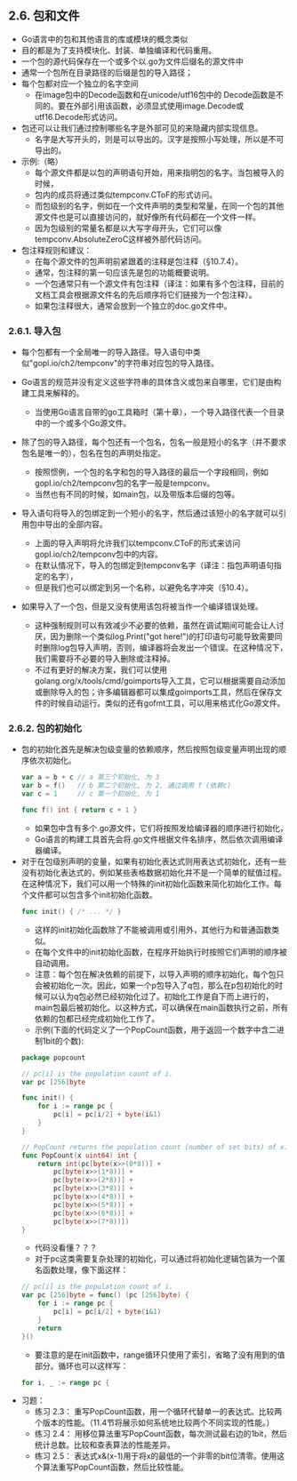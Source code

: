 ## 2.6. 包和文件

- Go语言中的包和其他语言的库或模块的概念类似
- 目的都是为了支持模块化、封装、单独编译和代码重用。
- 一个包的源代码保存在一个或多个以.go为文件后缀名的源文件中
- 通常一个包所在目录路径的后缀是包的导入路径；
- 每个包都对应一个独立的名字空间
    - 在image包中的Decode函数和在unicode/utf16包中的 Decode函数是不同的。要在外部引用该函数，必须显式使用image.Decode或utf16.Decode形式访问。
- 包还可以让我们通过控制哪些名字是外部可见的来隐藏内部实现信息。
    - 名字是大写开头的，则是可以导出的。汉字是按照小写处理，所以是不可导出的。
- 示例:（略）
    - 每个源文件都是以包的声明语句开始，用来指明包的名字。当包被导入的时候，
    - 包内的成员将通过类似tempconv.CToF的形式访问。
    - 而包级别的名字，例如在一个文件声明的类型和常量，在同一个包的其他源文件也是可以直接访问的，就好像所有代码都在一个文件一样。
    - 因为包级别的常量名都是以大写字母开头，它们可以像tempconv.AbsoluteZeroC这样被外部代码访问。
- 包注释规则和建议：
    - 在每个源文件的包声明前紧跟着的注释是包注释（§10.7.4）。
    - 通常，包注释的第一句应该先是包的功能概要说明。
    - 一个包通常只有一个源文件有包注释（译注：如果有多个包注释，目前的文档工具会根据源文件名的先后顺序将它们链接为一个包注释）。
    - 如果包注释很大，通常会放到一个独立的doc.go文件中。

### 2.6.1. 导入包

- 每个包都有一个全局唯一的导入路径。导入语句中类似"gopl.io/ch2/tempconv"的字符串对应包的导入路径。
- Go语言的规范并没有定义这些字符串的具体含义或包来自哪里，它们是由构建工具来解释的。
    - 当使用Go语言自带的go工具箱时（第十章），一个导入路径代表一个目录中的一个或多个Go源文件。
- 除了包的导入路径，每个包还有一个包名，包名一般是短小的名字（并不要求包名是唯一的），包名在包的声明处指定。
    - 按照惯例，一个包的名字和包的导入路径的最后一个字段相同，例如gopl.io/ch2/tempconv包的名字一般是tempconv。
    - 当然也有不同的时候，如main包，以及带版本后缀的包等。

- 导入语句将导入的包绑定到一个短小的名字，然后通过该短小的名字就可以引用包中导出的全部内容。
    - 上面的导入声明将允许我们以tempconv.CToF的形式来访问gopl.io/ch2/tempconv包中的内容。
    - 在默认情况下，导入的包绑定到tempconv名字（译注：指包声明语句指定的名字），
    - 但是我们也可以绑定到另一个名称，以避免名字冲突（§10.4）。

- 如果导入了一个包，但是又没有使用该包将被当作一个编译错误处理。
    - 这种强制规则可以有效减少不必要的依赖，虽然在调试期间可能会让人讨厌，因为删除一个类似log.Print("got here!")的打印语句可能导致需要同时删除log包导入声明，否则，编译器将会发出一个错误。在这种情况下，我们需要将不必要的导入删除或注释掉。
    - 不过有更好的解决方案，我们可以使用golang.org/x/tools/cmd/goimports导入工具，它可以根据需要自动添加或删除导入的包；许多编辑器都可以集成goimports工具，然后在保存文件的时候自动运行。类似的还有gofmt工具，可以用来格式化Go源文件。

### 2.6.2. 包的初始化

- 包的初始化首先是解决包级变量的依赖顺序，然后按照包级变量声明出现的顺序依次初始化。
    ```go
    var a = b + c // a 第三个初始化, 为 3
    var b = f()   // b 第二个初始化, 为 2, 通过调用 f (依赖c)
    var c = 1     // c 第一个初始化, 为 1

    func f() int { return c + 1 }
    ```
    - 如果包中含有多个.go源文件，它们将按照发给编译器的顺序进行初始化，
    - Go语言的构建工具首先会将.go文件根据文件名排序，然后依次调用编译器编译。
- 对于在包级别声明的变量，如果有初始化表达式则用表达式初始化，还有一些没有初始化表达式的，例如某些表格数据初始化并不是一个简单的赋值过程。在这种情况下，我们可以用一个特殊的init初始化函数来简化初始化工作。每个文件都可以包含多个init初始化函数。
    ```go
    func init() { /* ... */ }
    ```
    - 这样的init初始化函数除了不能被调用或引用外，其他行为和普通函数类似。
    - 在每个文件中的init初始化函数，在程序开始执行时按照它们声明的顺序被自动调用。
    - 注意：每个包在解决依赖的前提下，以导入声明的顺序初始化，每个包只会被初始化一次。因此，如果一个p包导入了q包，那么在p包初始化的时候可以认为q包必然已经初始化过了。初始化工作是自下而上进行的，main包最后被初始化。以这种方式，可以确保在main函数执行之前，所有依赖的包都已经完成初始化工作了。
    - 示例(下面的代码定义了一个PopCount函数，用于返回一个数字中含二进制1bit的个数):
    ```go
    package popcount

    // pc[i] is the population count of i.
    var pc [256]byte

    func init() {
        for i := range pc {
            pc[i] = pc[i/2] + byte(i&1)
        }
    }

    // PopCount returns the population count (number of set bits) of x.
    func PopCount(x uint64) int {
        return int(pc[byte(x>>(0*8))] +
            pc[byte(x>>(1*8))] +
            pc[byte(x>>(2*8))] +
            pc[byte(x>>(3*8))] +
            pc[byte(x>>(4*8))] +
            pc[byte(x>>(5*8))] +
            pc[byte(x>>(6*8))] +
            pc[byte(x>>(7*8))])
    }
    ```
    - 代码没看懂？？？
    - 对于pc这类需要复杂处理的初始化，可以通过将初始化逻辑包装为一个匿名函数处理，像下面这样：
    ```go
    // pc[i] is the population count of i.
    var pc [256]byte = func() (pc [256]byte) {
        for i := range pc {
            pc[i] = pc[i/2] + byte(i&1)
        }
        return
    }()
    ```
    - 要注意的是在init函数中，range循环只使用了索引，省略了没有用到的值部分。循环也可以这样写：
    ```go
    for i, _ := range pc {
    ```
- 习题：
    - 练习 2.3： 重写PopCount函数，用一个循环代替单一的表达式。比较两个版本的性能。（11.4节将展示如何系统地比较两个不同实现的性能。）
    - 练习 2.4： 用移位算法重写PopCount函数，每次测试最右边的1bit，然后统计总数。比较和查表算法的性能差异。
    - 练习 2.5： 表达式x&(x-1)用于将x的最低的一个非零的bit位清零。使用这个算法重写PopCount函数，然后比较性能。